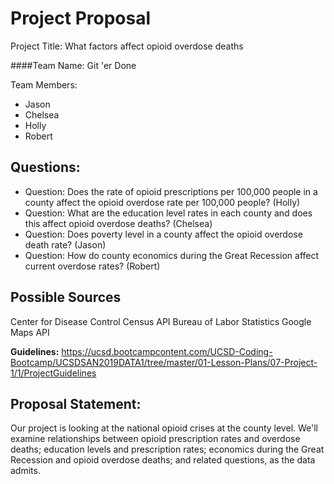 # Project Proposal
Project Title: What factors affect opioid overdose deaths

####Team Name: Git 'er Done

Team Members:
* Jason
* Chelsea
* Holly
* Robert

## Questions:
* Question: Does the rate of opioid prescriptions per 100,000 people in a county affect the opioid overdose rate per 100,000 people? (Holly)
* Question: What are the education level rates in each county and does this affect opioid overdose deaths? (Chelsea)
* Question: Does poverty level in a county affect the opioid overdose death rate? (Jason)
* Question: How do county economics during the Great Recession affect current overdose rates? (Robert)

## Possible Sources
Center for Disease Control
Census API
Bureau of Labor Statistics
Google Maps API

**Guidelines:**
https://ucsd.bootcampcontent.com/UCSD-Coding-Bootcamp/UCSDSAN2019DATA1/tree/master/01-Lesson-Plans/07-Project-1/1/ProjectGuidelines

## Proposal Statement:
Our project is looking at the national opioid crises at the county level. We'll examine relationships between opioid prescription rates and overdose deaths; education levels and prescription rates; economics during the Great Recession and opioid overdose deaths; and related questions, as the data admits.
